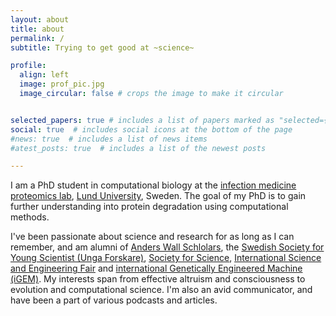 ```yaml
---
layout: about
title: about
permalink: /
subtitle: Trying to get good at ~science~

profile:
  align: left
  image: prof_pic.jpg
  image_circular: false # crops the image to make it circular


selected_papers: true # includes a list of papers marked as "selected={true}"
social: true  # includes social icons at the bottom of the page
#news: true  # includes a list of news items
#atest_posts: true  # includes a list of the newest posts

---
```


I am a PhD student in computational biology at the [infection medicine proteomics lab](https://portal.research.lu.se/en/organisations/infection-medicine-proteomics), [Lund University](https://www.lunduniversity.lu.se/), Sweden. The goal of my PhD is to gain further understanding into protein degradation using computational methods.

I've been passionate about science and research for as long as I can remember, and am alumni of [Anders Wall Schlolars](https://www.wallstiftelsen.se/), the [Swedish Society for Young Scientist (Unga Forskare)](https://ungaforskare.se/), [Society for Science](https://www.societyforscience.org/), [International Science and Engineering Fair](https://en.wikipedia.org/wiki/International_Science_and_Engineering_Fair) and [international Genetically Engineered Machine (iGEM)](https://igem.org/). My interests span from effective altruism and consciousness to evolution and computational science. I'm also an avid communicator, and have been a part of various podcasts and articles.
